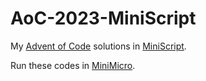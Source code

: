 # AoC-2023-MiniScript
My [Advent of Code](https://adventofcode.com/2023) solutions in [MiniScript](https://miniscript.org/).

Run these codes in [MiniMicro](https://miniscript.org/MiniMicro/index.html).
